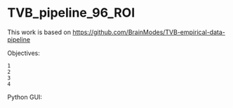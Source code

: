 # TVB_pipeline_96_ROI

This work is based on https://github.com/BrainModes/TVB-empirical-data-pipeline

Objectives:

    1
    2
    3
    4
    
Python GUI:
